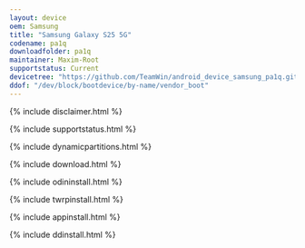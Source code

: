 ```yaml
---
layout: device
oem: Samsung
title: "Samsung Galaxy S25 5G"
codename: pa1q
downloadfolder: pa1q
maintainer: Maxim-Root
supportstatus: Current
devicetree: "https://github.com/TeamWin/android_device_samsung_pa1q.git"
ddof: "/dev/block/bootdevice/by-name/vendor_boot"
---
```


{% include disclaimer.html %}

{% include supportstatus.html %}

{% include dynamicpartitions.html %}

{% include download.html %}

{% include odininstall.html %}

{% include twrpinstall.html %}

{% include appinstall.html %}

{% include ddinstall.html %}